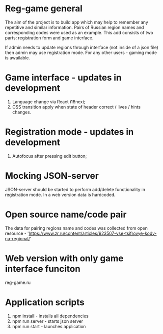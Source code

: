 # Reg-game general

The aim of the project is to build app which may help to remember any repetitive and similar information. Pairs of Russian region names and corresponding codes were used as an example. This add consists of two parts: registration form and game interface.

If admin needs to update regions through interface (not inside of a json file) then admin may use registration mode. For any other users - gaming mode is awailable.

# Game interface - updates in development

1. Language change via React i18next;
2. CSS transition apply when state of header correct / lives / hints changes.

# Registration mode - updates in development

1. Autofocus after pressing edit button;

# Mocking JSON-server

JSON-server should be started to perform add/delete functionality in registration mode. In a web version data is hardcoded.

# Open source name/code pair

The data for pairing regions name and codes was collected from open resource - 'https://www.zr.ru/content/articles/923507-vse-tsifrovye-kody-na-regional/'

# Web version with only game interface funciton

reg-game.ru

# Application scripts

1. npm install - installs all dependencies
2. npm run server - starts json server
3. npm run start - launches application
